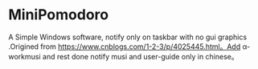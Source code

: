 # MiniPomodoro
 A Simple Windows software, notify only on taskbar with no gui graphics .Origined from https://www.cnblogs.com/1-2-3/p/4025445.html。Add α-workmusi and rest done notify musi and user-guide only in chinese。
